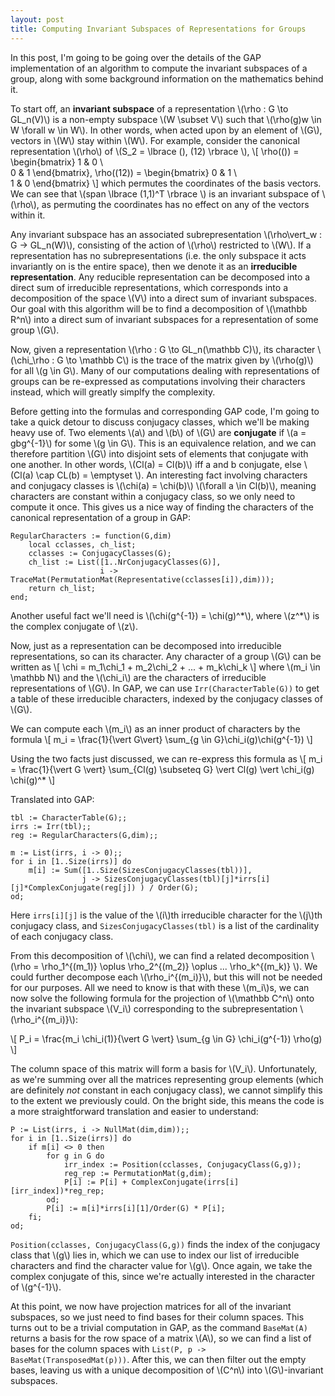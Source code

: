 ```yaml
---
layout: post
title: Computing Invariant Subspaces of Representations for Groups
---
```


In this post, I'm going to be going over the details of the GAP implementation of an algorithm to compute the invariant subspaces of a group, along with some background information on the mathematics behind it.

To start off, an **invariant subspace** of a representation \\(\rho : G \to GL_n(V)\\) is a non-empty subspace \\(W \subset V\\) such that \\(\rho(g)w \in W \forall w \in W\\). In other words, when acted upon by an element of \\(G\\), vectors in \\(W\\) stay within \\(W\\). For example, consider the canonical representation \\(\rho\\) of \\(S_2 = \lbrace (), (12) \rbrace \\), 
\\[ \rho(()) = 
\begin{bmatrix} 
1 & 0 \\\
0 & 1
\end{bmatrix},
\rho((12)) =
\begin{bmatrix} 
0 & 1 \\\
1 & 0
\end{bmatrix} 
\\]
which permutes the coordinates of the basis vectors. We can see that \\(span \lbrace (1,1)^T \rbrace \\) is an invariant subspace of \\(\rho\\), as permuting the coordinates has no effect on any of the vectors within it.

Any invariant subspace has an associated subrepresentation \\(\rho\vert_w : G -> GL_n(W)\\), consisting of the action of \\(\rho\\) restricted to \\(W\\). If a representation has no subrepresentations (i.e. the only subspace it acts invariantly on is the entire space), then we denote it as an **irreducible representation**. Any reducible representation can be decomposed into a direct sum of irreducible representations, which corresponds into a decomposition of the space \\(V\\) into a direct sum of invariant subspaces. Our goal with this algorithm will be to find a decomposition of \\(\mathbb R^n\\) into a direct sum of invariant subspaces for a representation of some group \\(G\\).

Now, given a representation \\(\rho : G \to GL_n(\mathbb C)\\), its character \\(\chi_\rho : G \to \mathbb C\\) is the trace of the matrix given by \\(\rho(g)\\) for all \\(g \in G\\). Many of our computations dealing with representations of groups can be re-expressed as computations involving their characters instead, which will greatly simplfy the complexity.

Before getting into the formulas and corresponding GAP code, I'm going to take a quick detour to discuss conjugacy classes, which we'll be making heavy use of. Two elements \\(a\\) and \\(b\\) of \\(G\\) are **conjugate** if \\(a = gbg^{-1}\\) for some \\(g \in G\\). This is an equivalence relation, and we can therefore partition \\(G\\) into disjoint sets of elements that conjugate with one another. In other words, \\(Cl(a) = Cl(b)\\) iff a and b conjugate, else \\(Cl(a) \cap CL(b) = \emptyset \\). An interesting fact involving characters and conjugacy classes is \\(\chi(a) = \chi(b)\\)  \\(\forall a \in Cl(b)\\), meaning characters are constant within a conjugacy class, so we only need to compute it once. This gives us a nice way of finding the characters of the canonical representation of a group in GAP:

```
RegularCharacters := function(G,dim)
    local cclasses, ch_list;
    cclasses := ConjugacyClasses(G);
    ch_list := List([1..NrConjugacyClasses(G)],
                    i -> TraceMat(PermutationMat(Representative(cclasses[i]),dim)));
    return ch_list;
end;
```

Another useful fact we'll need is \\(\chi(g^{-1}) = \chi(g)^\*\\), where \\(z^\*\\) is the complex conjugate of \\(z\\).

Now, just as a representation can be decomposed into irreducible representations, so can its character. Any character of a group \\(G\\) can be written as \\[ \chi = m_1\chi_1 + m_2\chi_2 + ... + m_k\chi_k \\] where \\(m_i \in \mathbb N\\) and the \\(\chi_i\\) are the characters of irreducible representations of \\(G\\). In GAP, we can use `Irr(CharacterTable(G))` to get a table of these irreducible characters, indexed by the conjugacy classes of \\(G\\).

We can compute each \\(m_i\\) as an inner product of characters by the formula 
\\[ m_i = \frac{1}{\vert G\vert} \sum_{g \in G}\chi_i(g)\chi(g^{-1}) \\]

Using the two facts just discussed, we can re-express this formula as
\\[ m_i = \frac{1}{\vert G \vert} \sum_{Cl(g) \subseteq G} \vert Cl(g) \vert \chi_i(g) \chi(g)^* \\]

Translated into GAP:
```
tbl := CharacterTable(G);;
irrs := Irr(tbl);;
reg := RegularCharacters(G,dim);;

m := List(irrs, i -> 0);;
for i in [1..Size(irrs)] do
    m[i] := Sum([1..Size(SizesConjugacyClasses(tbl))],
                j -> SizesConjugacyClasses(tbl)[j]*irrs[i][j]*ComplexConjugate(reg[j]) ) / Order(G);
od;
```

Here `irrs[i][j]` is the value of the \\(i\\)th irreducible character for the \\(j\\)th conjugacy class, and `SizesConjugacyClasses(tbl)` is a list of the cardinality of each conjugacy class.

From this decomposition of \\(\chi\\), we can find a related decomposition \\(\rho = \rho_1^{(m_1)} \oplus \rho_2^{(m_2)} \oplus ... \rho_k^{(m_k)} \\). We could further decompose each \\(\rho_i^{(m_i)}\\), but this will not be needed for our purposes. All we need to know is that with these \\(m_i\\)s, we can now solve the following formula for the projection of \\(\mathbb C^n\\) onto the invariant subspace \\(V_i\\) corresponding to the subrepresentation \\(\rho_i^{(m_i)}\\):

\\[ P_i = \frac{m_i \chi_i(1)}{\vert G \vert} \sum_{g \in G} \chi_i(g^{-1}) \rho(g) \\]

The column space of this matrix will form a basis for \\(V_i\\). Unfortunately, as we're summing over all the matrices representing group elements (which are definitely *not* constant in each conjugacy class), we cannot simplify this to the extent we previously could. On the bright side, this means the code is a more straightforward translation and easier to understand:

```
P := List(irrs, i -> NullMat(dim,dim));;
for i in [1..Size(irrs)] do
    if m[i] <> 0 then
        for g in G do
            irr_index := Position(cclasses, ConjugacyClass(G,g));
            reg_rep := PermutationMat(g,dim);
            P[i] := P[i] + ComplexConjugate(irrs[i][irr_index])*reg_rep;
        od;
        P[i] := m[i]*irrs[i][1]/Order(G) * P[i];
    fi;
od;
```
`Position(cclasses, ConjugacyClass(G,g))` finds the index of the conjugacy class that \\(g\\) lies in, which we can use to index our list of irreducible characters and find the character value for \\(g\\). Once again, we take the complex conjugate of this, since we're actually interested in the character of \\(g^{-1}\\).

At this point, we now have projection matrices for all of the invariant subspaces, so we just need to find bases for their column spaces. This turns out to be a trivial computation in GAP, as the command `BaseMat(A)` returns a basis for the row space of a matrix \\(A\\), so we can find a list of bases for the column spaces with `List(P, p -> BaseMat(TransposedMat(p)))`. After this, we can then filter out the empty bases, leaving us with a unique decomposition of \\(C^n\\) into \\(G\\)-invariant subspaces.
